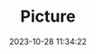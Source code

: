 ---
weight: 1
images:
- /images/edited/255.jpeg
title: Picture
date: 2023-10-28 11:34:22
tags: [luminar neo,work,24-70mm F2.8 DG DN | Art 019,ILCE-7M3,24.0,person]
---